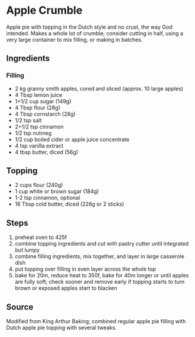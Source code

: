 # Apple Crumble

Apple pie with topping in the Dutch style and no crust, the way God intended.  Makes a whole lot of crumble; consider cutting in half, using a very large container to mix filling, or making in batches.

## Ingredients
### Filling
- 2 kg granny smith apples, cored and sliced (approx. 10 large apples)
- 4 Tbsp lemon juice
- 1+1/2 cup sugar (149g)
- 4 Tbsp flour (28g)
- 4 Tbsp cornstarch (28g)
- 1/2 tsp salt
- 2+1/2 tsp cinnamon
- 1/2 tsp nutmeg
- 1/2 cup boiled cider or apple juice concentrate
- 4 tsp vanilla extract
- 4 tbsp butter, diced (56g)

## Topping
- 2 cups flour (240g)
- 1 cup white or brown sugar (184g)
- 1-2 tsp cinnamon, optional
- 16 Tbsp cold butter, diced (226g or 2 sticks)

## Steps
1. preheat oven to 425f
2. combine topping ingredients and cut with pastry cutter until integrated but lumpy
3. combine filling ingredients, mix together, and layer in large casserole dish
4. put topping over filling in even layer across the whole top
5. bake for 20m, reduce heat to 350f, bake for 40m longer or until apples are fully soft; check sooner and remove early if topping starts to turn brown or exposed apples start to blacken

## Source
Modified from King Arthur Baking; combined regular apple pie filling with Dutch apple pie topping with several tweaks.